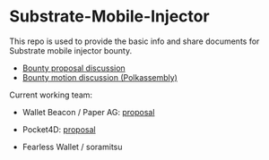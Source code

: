 # Substrate-Mobile-Injector
This repo is used to provide the basic info and share documents for Substrate mobile injector bounty.


* [Bounty proposal discussion ](https://kusama.polkassembly.io/bounty/3)
* [Bounty motion discussion (Polkassembly)](https://kusama.polkassembly.io/motion/272)

Current working team:

* Wallet Beacon / Paper AG: [proposal](https://docs.google.com/document/d/18ySGC3WkJz0gjbJmHz3deBCwWapVEdD9VYZm2jwnjiQ)

* Pocket4D: [proposal](https://docs.google.com/document/d/1-0EMQE3FwEAtdMcRu9XcVI8xYYKiyGM3jZ7dSHJdvTs)

* Fearless Wallet / soramitsu
